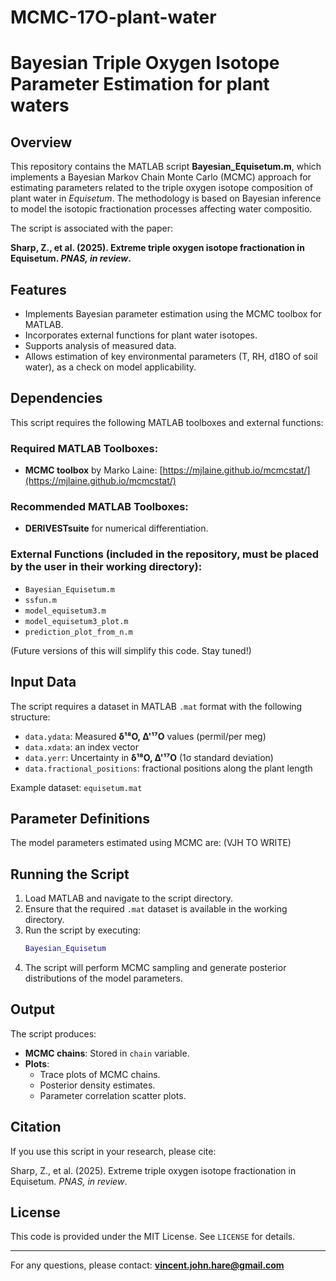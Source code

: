 # MCMC-17O-plant-water

# Bayesian Triple Oxygen Isotope Parameter Estimation for plant waters

## Overview
This repository contains the MATLAB script **Bayesian_Equisetum.m**, which implements a Bayesian Markov Chain Monte Carlo (MCMC) approach for estimating parameters related to the triple oxygen isotope composition of plant water in _Equisetum_. The methodology is based on Bayesian inference to model the isotopic fractionation processes affecting water compositio.

The script is associated with the paper:

**Sharp, Z., et al. (2025). Extreme triple oxygen isotope fractionation in Equisetum. *PNAS, in review*.**

## Features
- Implements Bayesian parameter estimation using the MCMC toolbox for MATLAB.
- Incorporates external functions for plant water isotopes.
- Supports analysis of measured data.
- Allows estimation of key environmental parameters (T, RH, d18O of soil water), as a check on model applicability.

## Dependencies
This script requires the following MATLAB toolboxes and external functions:

### Required MATLAB Toolboxes:
- **MCMC toolbox** by Marko Laine: [https://mjlaine.github.io/mcmcstat/](https://mjlaine.github.io/mcmcstat/)

### Recommended MATLAB Toolboxes:
- **DERIVESTsuite** for numerical differentiation.

### External Functions (included in the repository, must be placed by the user in their working directory):
- `Bayesian_Equisetum.m`
- `ssfun.m`
- `model_equisetum3.m`
- `model_equisetum3_plot.m`
- `prediction_plot_from_n.m`

(Future versions of this will simplify this code. Stay tuned!)

## Input Data
The script requires a dataset in MATLAB `.mat` format with the following structure:
- `data.ydata`: Measured **δ¹⁸O, Δ'¹⁷O** values (permil/per meg)
- `data.xdata`: an index vector
- `data.yerr`: Uncertainty in **δ¹⁸O, Δ'¹⁷O** (1σ standard deviation)
- `data.fractional_positions`: fractional positions along the plant length

Example dataset: `equisetum.mat`

## Parameter Definitions
The model parameters estimated using MCMC are:
(VJH TO WRITE)

## Running the Script
1. Load MATLAB and navigate to the script directory.
2. Ensure that the required `.mat` dataset is available in the working directory.
3. Run the script by executing:
   ```matlab
   Bayesian_Equisetum
4. The script will perform MCMC sampling and generate posterior distributions of the model parameters.

## Output
The script produces:
- **MCMC chains**: Stored in `chain` variable.
- **Plots**:
  - Trace plots of MCMC chains.
  - Posterior density estimates.
  - Parameter correlation scatter plots.

 
## Citation
If you use this script in your research, please cite:

Sharp, Z., et al. (2025). Extreme triple oxygen isotope fractionation in Equisetum. *PNAS, in review*.

## License
This code is provided under the MIT License. See `LICENSE` for details.

---

For any questions, please contact: **vincent.john.hare@gmail.com**

